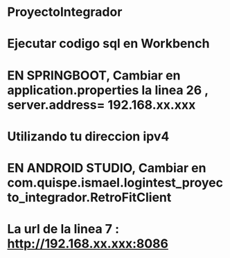 # ProyectoIntegrador
# Ejecutar codigo sql en Workbench
# EN SPRINGBOOT, Cambiar en application.properties la linea 26 , server.address= 192.168.xx.xxx 
# Utilizando tu direccion ipv4 
# EN ANDROID STUDIO, Cambiar en com.quispe.ismael.logintest_proyecto_integrador.RetroFitClient 
# La url de la linea 7 : http://192.168.xx.xxx:8086
